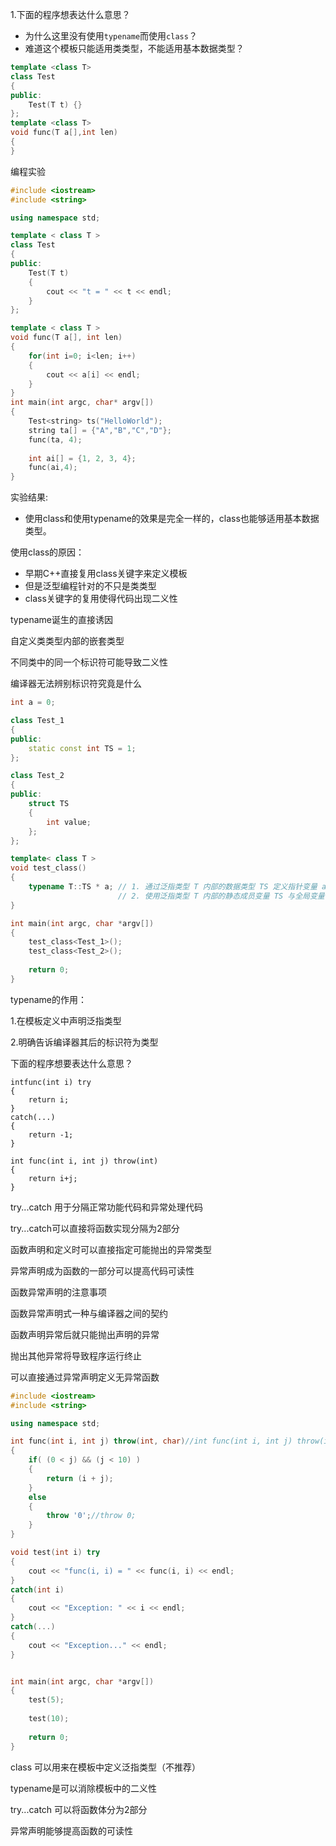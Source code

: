 1.下面的程序想表达什么意思？

- 为什么这里没有使用`typename`而使用`class`？
- 难道这个模板只能适用类类型，不能适用基本数据类型？

```c++
template <class T>
class Test
{
public:
    Test(T t) {}
};
template <class T>
void func(T a[],int len)
{
}
```

编程实验

```c++
#include <iostream>
#include <string>

using namespace std;

template < class T >
class Test
{
public:
    Test(T t) 
    { 
        cout << "t = " << t << endl;
    }
};

template < class T >
void func(T a[], int len)
{
    for(int i=0; i<len; i++)
    {
  		cout << a[i] << endl;
    }
}
int main(int argc, char* argv[])
{
    Test<string> ts("HelloWorld");
    string ta[] = {"A","B","C","D"};
    func(ta, 4);
    
    int ai[] = {1, 2, 3, 4};
    func(ai,4);
}
```

实验结果:

- 使用class和使用typename的效果是完全一样的，class也能够适用基本数据类型。

使用class的原因：

- 早期C++直接复用class关键字来定义模板
- 但是泛型编程针对的不只是类类型
- class关键字的复用使得代码出现二义性

typename诞生的直接诱因

自定义类类型内部的嵌套类型

不同类中的同一个标识符可能导致二义性

编译器无法辨别标识符究竟是什么



```c++
int a = 0;

class Test_1
{
public:
    static const int TS = 1;
};

class Test_2
{
public:
    struct TS
    {
        int value;
    };
};

template< class T >
void test_class()
{
    typename T::TS * a; // 1. 通过泛指类型 T 内部的数据类型 TS 定义指针变量 a （推荐的解读方式）
                        // 2. 使用泛指类型 T 内部的静态成员变量 TS 与全局变量 a 进行乘法操作
}

int main(int argc, char *argv[])
{
    test_class<Test_1>();
    test_class<Test_2>();
    
    return 0;
}
```

typename的作用：

1.在模板定义中声明泛指类型

2.明确告诉编译器其后的标识符为类型



下面的程序想要表达什么意思？

```
intfunc(int i) try
{
	return i;
}
catch(...)
{
	return -1;
}
```

```
int func(int i, int j) throw(int)
{
	return i+j;
}
```



try...catch 用于分隔正常功能代码和异常处理代码

try...catch可以直接将函数实现分隔为2部分

函数声明和定义时可以直接指定可能抛出的异常类型

异常声明成为函数的一部分可以提高代码可读性



函数异常声明的注意事项

函数异常声明式一种与编译器之间的契约

函数声明异常后就只能抛出声明的异常

抛出其他异常将导致程序运行终止

可以直接通过异常声明定义无异常函数

```c++
#include <iostream>
#include <string>

using namespace std;

int func(int i, int j) throw(int, char)//int func(int i, int j) throw(int)
{
    if( (0 < j) && (j < 10) )
    {
        return (i + j);
    }
    else
    {
        throw '0';//throw 0;
    }
}

void test(int i) try
{
    cout << "func(i, i) = " << func(i, i) << endl;
}
catch(int i)
{
    cout << "Exception: " << i << endl;
}
catch(...)
{
    cout << "Exception..." << endl;
}


int main(int argc, char *argv[])
{
    test(5);
    
    test(10);
    
    return 0;
}


```

class 可以用来在模板中定义泛指类型（不推荐）

typename是可以消除模板中的二义性

try...catch 可以将函数体分为2部分

异常声明能够提高函数的可读性